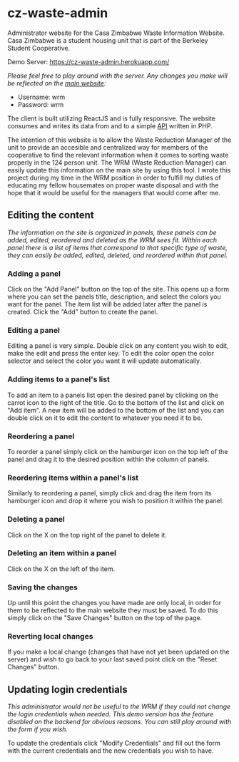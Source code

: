 # cz-waste-admin #
Administrator website for the Casa Zimbabwe Waste Information Website. Casa Zimbabwe is a student housing unit that is part of the Berkeley Student Cooperative.

Demo Server: https://cz-waste-admin.herokuapp.com/

*Please feel free to play around with the server. Any changes you make will be reflected on the [main website](https://cz-waste.herokuapp.com/):*

* Username: wrm
* Password: wrm

The client is built utilizing ReactJS and is fully responsive. The website consumes and writes its data from and to a simple [API](https://github.com/Roberto-Cardenas/cz-waste-api) written in PHP.

The intention of this website is to allow the Waste Reduction Manager of the unit to provide an accesible and centralized way for members of the cooperative to find the relevant information when it comes to sorting waste properly in the 124 person unit. The WRM (Waste Reduction Manager) can easily update this information on the main site by using this tool. I wrote this project during my time in the WRM position in order to fulfill my duties of educating my fellow housemates on proper waste disposal and with the hope that it would be useful for the managers that would come after me.

## Editing the content ##

*The information on the site is organized in panels, these panels can be added, edited, reordered and deleted as the WRM sees fit. Within each panel there is a list of items that correspond to that specific type of waste, they can easily be added, edited, deleted, and reordered within that panel.*

### Adding a panel ###
Click on the "Add Panel" button on the top of the site. This opens up a form where you can set the panels title, description, and select the colors you want for the panel. The item list will be added later after the panel is created. Click the "Add" button to create the panel.

### Editing a panel ###
Editing a panel is very simple. Double click on any content you wish to edit, make the edit and press the enter key. To edit the color open the color selector and select the color you want it will update automatically.

### Adding items to a panel's list ###
To add an item to a panels list open the desired panel by clicking on the carrot icon to the right of the title. Go to the bottom of the list and click on "Add item". A new item will be added to the bottom of the list and you can double click on it to edit the content to whatever you need it to be.

### Reordering a panel ###
To reorder a panel simply click on the hamburger icon on the top left of the panel and drag it to the desired position within the column of panels.

### Reordering items within a panel's list ###
Similarly to reordering a panel, simply click and drag the item from its hamburger icon and drop it where you wish to position it within the panel.

### Deleting a panel ###
Click on the X on the top right of the panel to delete it.

### Deleting an item within a panel ###
Click on the X on the left of the item.

### Saving the changes ###
Up until this point the changes you have made are only local, in order for them to be reflected to the main website they must be saved. To do this simply click on the "Save Changes" button on the top of the page.

### Reverting local changes ###
If you make a local change (changes that have not yet been updated on the server) and wish to go back to your last saved point click on the "Reset Changes" button.

## Updating login credentials ##

*This administrator would not be useful to the WRM if they could not change the login credentials when needed. This demo version has the feature disabled on the backend for obvious reasons. You can still play around with the form if you wish.*

To update the credentials click "Modify Credentials" and fill out the form with the current credentials and the new credentials you wish to have.
